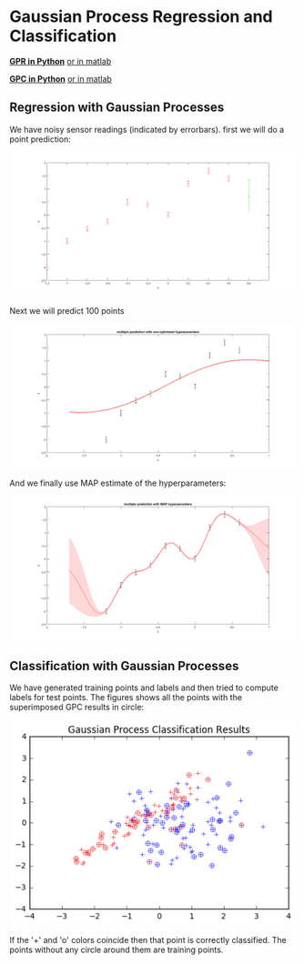 # Gaussian Process Regression and Classification

[**GPR in Python**](GRP.ipynb)
[or in matlab](GPR.m)

[**GPC in Python**](GPC.ipynb)
[or in matlab](GPC.m)

## Regression with Gaussian Processes
We have noisy sensor readings (indicated by errorbars).
first we will do a point prediction:

![alt tag](images/GRP-single.png)

Next we will predict 100 points

![alt tag](images/GPR-multi.png)

And we finally use MAP estimate of the hyperparameters:

![alt tag](images/GPR-optim.png)

## Classification with Gaussian Processes
We have generated training points and labels and then tried to compute labels for test points.
The figures shows all the points with the superimposed GPC results in circle:

![alt tag](images/GPC.png)

If the '+' and 'o' colors coincide then that point is correctly classified. The points without any circle around them are training points.
